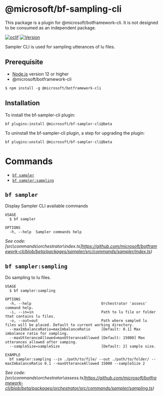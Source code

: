 @microsoft/bf-sampling-cli
======================

This package is a plugin for @microsoft/botframework-cli. It is not designed to be consumed as an independent package.

[![oclif](https://img.shields.io/badge/cli-oclif-brightgreen.svg)](https://oclif.io)
[![Version](https://img.shields.io/npm/v/@microsoft/bf-luis-cli.svg)](https://npmjs.org/package/@microsoft/bf-luis-cli)

Sampler CLI is used for sampling utterances of lu files.

## Prerequisite

- [Node.js](https://nodejs.org/) version 12 or higher
- @microsoft/botframework-cli
```
$ npm install -g @microsoft/botframework-cli
```

## Installation
To install the bf-sampler-cli plugin:

```
bf plugins:install @microsoft/bf-sampler-cli@beta
```

To uninstall the bf-sampler-cli plugin, a step for upgrading the plugin:

```
bf plugins:unstall @microsoft/bf-sampler-cli@beta
```

# Commands

<!-- commands -->

* [`bf sampler`](#bf-sampler)
* [`bf sampler:sampling`](#bf-samplersampling)

## `bf sampler`

Display Sampler CLI available commands

```
USAGE
  $ bf sampler

OPTIONS
  -h, --help  Sampler commands help
```

_See code: [src\commands\orchestrator\index.ts]https://github.com/microsoft/botframework-cli/blob/beta/packages/sampler/src/commands/sampler/index.ts)_

## `bf sampler:sampling`

Do sampling to lu files.

```
USAGE
  $ bf sampler:sampling

OPTIONS
  -h, --help                                Orchestrator 'assess' command help.
  -i, --in=in                               Path to lu file or folder that contains lu files.
  -o, --out=out                             Path where sampled lu files will be placed. Default to current working directory.
  --maxImbalanceRatio=maxImbalanceRatio     [Default: 0.1] Max imbalance ratio for sampling.
  --maxUtteranceAllowed=maxUtteranceAllowed [Default: 15000] Max utterances allowed after samping.
  --sampleSize=sampleSize                   [Default: 2] sample size.

EXAMPLE
  bf sampler:sampling --in ./path/to/file/ --out ./path/to/folder/ --maxImbalanceRatio 0.1 --maxUtteranceAllowed 15000 --sampleSize 2
```

_See code: [src\commands\orchestrator\assess.ts]https://github.com/microsoft/botframework-cli/blob/beta/packages/orchestrator/src/commands/sampler/sampling.ts)_


<!-- commandsstop -->